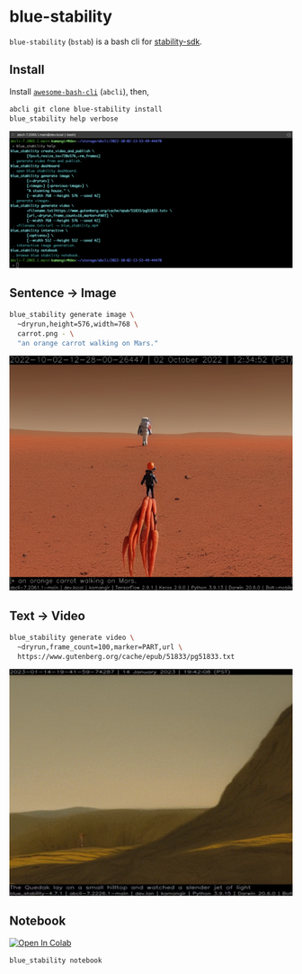 # blue-stability

`blue-stability` (`bstab`) is a bash cli for [stability-sdk](https://github.com/Stability-AI/stability-sdk).

## Install

Install [`awesome-bash-cli`](https://github.com/kamangir/awesome-bash-cli) (`abcli`), then,

```bash
abcli git clone blue-stability install
blue_stability help verbose
```

![image](./assets/marquee.png)

## Sentence -> Image

```bash
blue_stability generate image \
  ~dryrun,height=576,width=768 \
  carrot.png - \
  "an orange carrot walking on Mars."
```

![image](./assets/carrot.png)

## Text -> Video

```bash
blue_stability generate video \
  ~dryrun,frame_count=100,marker=PART,url \
  https://www.gutenberg.org/cache/epub/51833/pg51833.txt
```

![image](./assets/minds.gif)

## Notebook

[![Open In Colab](https://colab.research.google.com/assets/colab-badge.svg)](https://colab.research.google.com/github/kamangir/blue-stability/blob/main/nbs/demo_colab.ipynb)

```bash
blue_stability notebook
```
